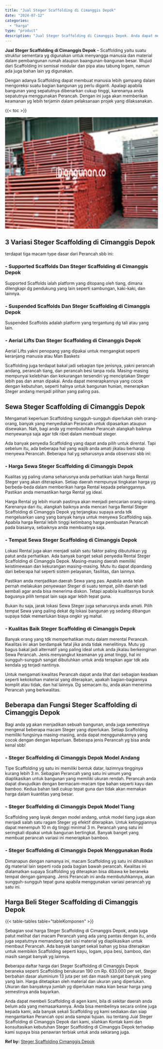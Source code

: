 ```yaml
---
title: "Jual Steger Scaffolding di Cimanggis Depok"
date: "2024-07-12"
categories: 
  - "harga"
type: "product"
description: "Jual Steger Scaffolding di Cimanggis Depok. Anda dapat membeli Scaffolding di agen kami, bila di sekitar daerah anda belum ada yang memasarkannya. Anda bisa..."
---
```


**Jual Steger Scaffolding di Cimanggis Depok** – Scaffolding yaitu suatu struktur sementara yg digunakan untuk menyangga manusia dan material dalam pembangunan rumah ataupun baangunan-bangunan besar. Wujud dari Scaffolding ini semisal modular dan pipa atau tabung logam, namun ada juga bahan lain yg digunakan.

Dengan adanya Scaffolding dapat membuat manusia lebih gampang dalam mengoreksi suatu bagian bangunan yg perlu diganti. Apalagi apabila bangunan yang sepatutnya dibenarkan cukup tinggi, karenanya anda sepatutnya menggunakan Perancah. Dengan ini juga akan memberikan keamanan yg lebih terjamin dalam pelaksanaan projek yang dilaksanakan.

{{< toc >}}

![Jual Steger Scaffolding di Cimanggis Depok](/images/sewa-scaffolding-steger-02.png)

## 3 Variasi Steger Scaffolding di Cimanggis Depok

terdapat tiga macam type dasar dari Perancah sbb ini:

### \- Supported Scaffolds Dan Steger Scaffolding di Cimanggis Depok

Supported Scaffolds ialah platform yang ditopang oleh tiang, dimana dilengkapi dg pendukung yang lain seperti sambungan, kaki-kaki, dan lainnya.

### \- Suspended Scaffolds Dan Steger Scaffolding di Cimanggis Depok

Suspended Scaffolds adalah platform yang tergantung dg tali atau yang lain.

### \- Aerial Lifts Dan Steger Scaffolding di Cimanggis Depok

Aerial Lifts yakni penopang yang dipakai untuk mengangkat seperti keranjang manusia atau Man Baskets

Scaffolding juga terdapat bakal jadi sebagian tipe jenisnya, yakni perancah andang, perancah tiang, dan perancah besi tanpa roda. Masing-masing mempunyai kelebihan dan kekurangan tersendiri yg menciptakan Steger lebih pas dan aman dipakai. Anda dapat menerapkannya yang cocok dengan kebutuhan, seperti halnya untuk bangunan hunian, menerapkan Steger andang menjadi pilihan yang paling pas.

## Sewa Steger Scaffolding di Cimanggis Depok

Mengamati keperluan Scaffolding sungguh-sungguh diperlukan oleh orang-orang, banyak yang menyediakan Perancah untuk dipasarkan ataupun disewakan. Nah, bagi anda yg membutuhkan Perancah alangkah baiknya menyewanya saja agar tdk ribet dalam membuat steger.

Ada banyak penyedia Scaffolding yang dapat anda pilih untuk dirental. Tapi sebelum itu, ada beberapa hal yang wajib anda amati jikalau berharap menyewa Perancah. Beberapa hal yg seharusnya anda observasi sbb ini:

### \- Harga Sewa Steger Scaffolding di Cimanggis Depok

Kualitas yg paling utama seharusnya anda perhatikan ialah harga Rental Steger yang akan diterapkan. Setiap daerah mempunyai tingkatan harga yg berbeda-beda dalam memberikan harga Rental kepada pelanggannya. Pastikan anda memastikan harga Rental yg ideal.

Harga Rental yg lebih murah pastinya akan menjadi pencarian orang-orang. Karenanya dari itu, alangkah baiknya anda mencari harga Rental Steger Scaffolding di Cimanggis Depok yg terjangkau supaya anda tdk mengeluarkan uang yang banyak hanya untuk menyewa Scaffolding saja. Apabila harga Rental lebih tinggi ketimbang harga pembuatan Perancah pada biasanya, sebaiknya anda membuatnya saja.

### \- Tempat Sewa Steger Scaffolding di Cimanggis Depok

Lokasi Rental juga akan menjadi salah satu faktor paling dibutuhkan yg patut anda perhatikan. Ada banyak banget sekali penyedia Rental Steger Scaffolding di Cimanggis Depok. Masing-masing daerah memiliki keistimewaan dan kekurangan masing-masing. Mutu itu dapat dipandang dari beberapa hal seperti sistem pelayanan, fasilitas, dan lainnya.

Pastikan anda menjadikan daerah Sewa yang pas. Apabila anda telah pernah melakukan penyewaan Steger di suatu tempat, pilih daerah tadi kembali agar anda bisa menerima diskon. Tetapi apabila kualitasnya buruk bagusnya pilih tempat lain saja agar lebih tepat guna.

Bukan itu saja, jarak lokasi Sewa Steger juga seharusnya anda amati. Pilih tempat Sewa yang paling dekat dg lokasi bangunan yg sedang dibangun supaya tidak memerlukan biaya ongkir yg mahal.

### \- Kualitas Baik Steger Scaffolding di Cimanggis Depok

Banyak orang yang tdk memperhatikan mutu dalam merental Perancah. Kwalitas ini akan berdampak fatal jika anda tidak menelitinya. Mutu yg bagus bakal jadi alternatif yang paling ideal untuk anda jikalau berkeinginan Sewa Perancah. Jenis menyangkut keamanan yg amat tinggi, hal ini sungguh-sungguh sangat dibutuhkan untuk anda terapkan agar tdk ada kendala yg terjadi nantinya.

Untuk mengamati kwalitas Perancah dapat anda lihat dari sebagian keadaan seperti kekokohan material yang diterapkan, apakah bagian-bagiannya komplit atau tidak, dan hal lainnya. Dg semacam itu, anda akan menerima Perancah yang berkwalitas.

## Beberapa dan Fungsi Steger Scaffolding di Cimanggis Depok

Bagi anda yg akan menjadikan sebuah bangunan, anda juga semestinya mengenal beberapa macam Steger yang diperlukan. Setiap Scaffolding memiliki fungsinya masing-masing, anda dapat menggunakannya yang cocok dengan dengan keperluan. Beberapa jenis Perancah yg bisa anda kenal sbb!

### \- Steger Scaffolding di Cimanggis Depok Model Andang

Tipe Scaffolding yg satu ini memiliki bentuk datar, lazimnya tingginya kurang lebih 3 m. Sebagian Perancah yang satu ini umum yang diaplikasikan untuk bangunan yang memiliki ukuran rendah. Perancah anda dapat diwujudkan dengan bermacam-macam tipe bahan seperti kayu dan bamboo. Kedua bahan tadi cukup tepat guna dan tidak akan memakan harga dalam kuantitas yang besar.

### \- Steger Scaffolding di Cimanggis Depok Model Tiang

Scaffolding yang layak dengan model andang, untuk model tiang juga akan menjadi salah satu ragam Steger yg efektif diterapkan. Untuk ketinggiannya dapat menempuh 10 m dg tinggi minimal 3 m. Perancah yang satu ini seringkali dipakai untuk bangunan bertingkat. Banyak banget yang membuat perancah variasi ini menerapkan bamboo.

### \- Steger Scaffolding di Cimanggis Depok Menggunakan Roda

Dimanapun dengan namanya ini, macam Scaffolding yg satu ini dihasilkan dg material lain seperti roda pada bagian bawah perancah. Kwalitas ini dialamatkan supaya Scaffolding yg diterapkan bisa dibawa ke beraneka tempat dengan gampang. Jenis Perancah ini anda membutuhkannya, akan sungguh-sungguh tepat guna apabila menggunakan variasi perancah yg satu ini.

## Harga Beli Steger Scaffolding di Cimanggis Depok

{{< table-tables table="tableKomponen" >}}

Sebagian soal harga Steger Scaffolding di Cimanggis Depok, anda juga patut melihat dari macam Perancah yang ada yang pantas dengan itu, anda juga sepatutnya memandang dari sisi material yg diaplikasikan untuk membaut Perancah. Ada banyak banget sekali bahan yg bisa diterapkan untuk membikin Scaffolding seperti kayu, logam, pipa besi, bamboo, dan masih sangat banyak yg lainnya.

Beberapa daftar harga dari Steger Scaffolding di Cimanggis Depok beraneka seperti Scaffolding berukuran 190 cm Rp. 633.000 per set, Steger berbahan dasar aluminium 13 juta per set dan masih sangat banyak yang yang lain. Harga ditetapkan oleh material dan ukuran yang diperlukan. Ukuran dan banyaknya jumlah yg diperlukan maka kian besar harga yang semestinya anda bayarkan.

Anda dapat membeli Scaffolding di agen kami, bila di sekitar daerah anda belum ada yang memasarkannya. Anda bisa membelinya secara online juga kepada kami, ada banyak sekali Scaffolding yg kami sediakan dan siap mengantarkan Perancah opsi anda sampai tujuan. isu tentang Jual Steger Scaffolding di Cimanggis Depok dari kami, silahkan Kontak kami dan konsultasikan kebutuhan Steger Scaffolding di Cimanggis Depok terhadap kami supaya bisa penawran terbiak untuk anda sekarang juga.

**Ref by:** [Steger Scaffolding Cimanggis Depok](https://id.wikipedia.org/wiki/Steger)
